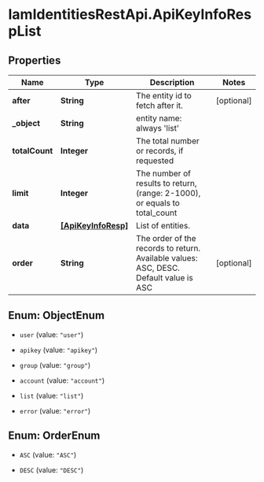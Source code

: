 # IamIdentitiesRestApi.ApiKeyInfoRespList

## Properties
Name | Type | Description | Notes
------------ | ------------- | ------------- | -------------
**after** | **String** | The entity id to fetch after it. | [optional] 
**_object** | **String** | entity name: always &#39;list&#39; | 
**totalCount** | **Integer** | The total number or records, if requested  | 
**limit** | **Integer** | The number of results to return, (range: 2-1000), or equals to total_count | 
**data** | [**[ApiKeyInfoResp]**](ApiKeyInfoResp.md) | List of entities. | 
**order** | **String** | The order of the records to return. Available values: ASC, DESC. Default value is ASC | [optional] 


<a name="ObjectEnum"></a>
## Enum: ObjectEnum


* `user` (value: `"user"`)

* `apikey` (value: `"apikey"`)

* `group` (value: `"group"`)

* `account` (value: `"account"`)

* `list` (value: `"list"`)

* `error` (value: `"error"`)




<a name="OrderEnum"></a>
## Enum: OrderEnum


* `ASC` (value: `"ASC"`)

* `DESC` (value: `"DESC"`)




